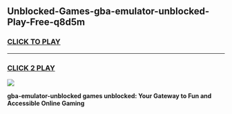 
## Unblocked-Games-gba-emulator-unblocked-Play-Free-q8d5m
<h3>
<a href="https://premium76.site?title=gba-emulator-unblocked&ref=10A">CLICK TO PLAY</a></h3>
<hr>

<h3>
<a href="https://premium76.site?title=gba-emulator-unblocked&ref=10A">CLICK 2 PLAY</a>
  
</h3>

<a href="https://premium76.site?title=gba-emulator-unblocked&ref=10A"><img src="https://clearcache.store/games.png"></a>


**gba-emulator-unblocked games unblocked: Your Gateway to Fun and Accessible Online Gaming**
